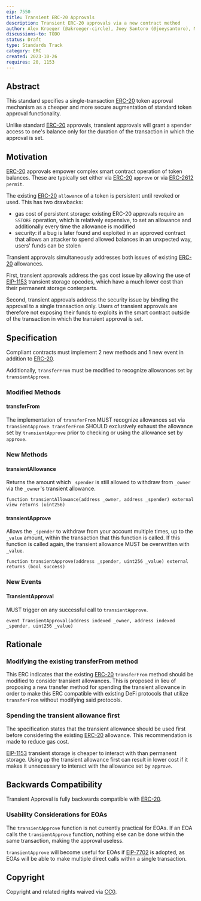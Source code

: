 ```yaml
---
eip: 7550
title: Transient ERC-20 Approvals
description: Transient ERC-20 approvals via a new contract method
author: Alex Kroeger (@akroeger-circle), Joey Santoro (@joeysantoro), Moody Salem (@moodysalem)
discussions-to: TODO
status: Draft
type: Standards Track
category: ERC
created: 2023-10-26
requires: 20, 1153
---
```


## Abstract
This standard specifies a single-transaction [ERC-20](./erc-20.md) token approval mechanism as a cheaper and more secure augmentation of standard token approval functionality.

Unlike standard [ERC-20](./erc-20.md) approvals, transient approvals will grant a spender access to one's balance only for the duration of the transaction in which the approval is set.

## Motivation

[ERC-20](./erc-20.md) approvals empower complex smart contract operation of token balances. These are typically set either via [ERC-20](./erc-20.md) `approve` or via [ERC-2612](./erc-2612.md) `permit`.

The existing [ERC-20](./erc-20.md) `allowance` of a token is persistent until revoked or used. This has two drawbacks:
* gas cost of persistent storage: existing ERC-20 approvals require an `SSTORE` operation, which is relatively expensive, to set an allowance and additionally every time the allowance is modified
* security: if a bug is later found and exploited in an approved contract that allows an attacker to spend allowed balances in an unxpected way, users' funds can be stolen

Transient approvals simultaneously addresses both issues of existing [ERC-20](./erc-20.md) allowances.

First, transient approvals address the gas cost issue by allowing the use of [EIP-1153](https://eips.ethereum.org/EIPS/eip-1153) transient storage opcodes, which have a much lower cost than their permanent storage conterparts.

Second, transient approvals address the security issue by binding the approval to a single transaction only. Users of transient approvals are therefore not exposing their funds to exploits in the smart contract outside of the transaction in which the transient approval is set.

## Specification

Compliant contracts must implement 2 new methods and 1 new event in addition to [ERC-20](./erc-20.md).

Additionally, `transferFrom` must be modified to recognize allowances set by `transientApprove`.

### Modified Methods

#### transferFrom
The implementation of `transferFrom` MUST recognize allowances set via `transientApprove`. `transferFrom` SHOULD exclusively exhaust the allowance set by `transientApprove` prior to checking or using the allowance set by `approve`.

### New Methods

#### transientAllowance

Returns the amount which `_spender` is still allowed to withdraw from `_owner` via the `_owner`'s transient allowance.

``` sol
function transientAllowance(address _owner, address _spender) external view returns (uint256)
```

#### transientApprove

Allows the `_spender` to withdraw from your account multiple times, up to the `_value` amount, within the transaction that this function is called. If this function is called again, the transient allowance MUST be overwritten with `_value`.

``` sol
function transientApprove(address _spender, uint256 _value) external returns (bool success)
```

### New Events

#### TransientApproval
MUST trigger on any successful call to `transientApprove`.

``` sol
event TransientApproval(address indexed _owner, address indexed _spender, uint256 _value)
```

## Rationale

### Modifying the existing transferFrom method
This ERC indicates that the existing [ERC-20](./erc-20.md) `transferFrom` method should be modified to consider transient allowances. This is proposed in lieu of proposing a new transfer method for spending the transient allowance in order to make this ERC compatible with existing DeFi protocols that utilize `transferFrom` without modifying said protocols.

### Spending the transient allowance first
The specification states that the transient allowance should be used first before considering the existing [ERC-20](./erc-20.md) allowance. This recommendation is made to reduce gas cost.

[EIP-1153](https://eips.ethereum.org/EIPS/eip-1153) transient storage is cheaper to interact with than permanent storage. Using up the transient allowance first can result in lower cost if it makes it unnecessary to interact with the allowance set by `approve`.


## Backwards Compatibility

Transient Approval is fully backwards compatible with [ERC-20](./erc-20.md).

### Usability Considerations for EOAs
The `transientApprove` function is not currently practical for EOAs. If an EOA calls the `transientApprove` function, nothing else can be done within the same transaction, making the approval useless.

`transientApprove` will become useful for EOAs if [EIP-7702](https://github.com/ethereum/EIPs/blob/master/EIPS/eip-7702.md) is adopted, as EOAs will be able to make multiple direct calls within a single transaction.

## Copyright

Copyright and related rights waived via [CC0](../LICENSE.md).
